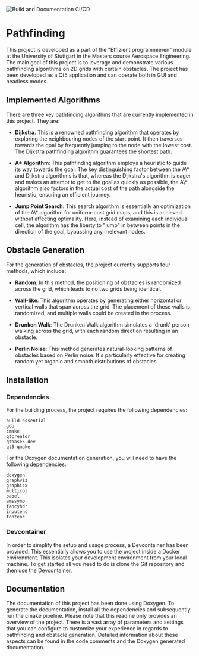 ![Build and Documentation CI/CD](https://github.com/renzixilef/pathfinding_project/actions/workflows/cmake.yml/badge.svg)

# Pathfinding

This project is developed as a part of the "Effizient programmieren" module at the University of Stuttgart in the
Masters course Aerospace Engineering. The main goal of this project is to leverage and demonstrate various pathfinding
algorithms on 2D grids with certain obstacles. The project has been developed as a Qt5 application and can operate both
in GUI and headless modes.

## Implemented Algorithms

There are three key pathfinding algorithms that are currently implemented in this project. They are:

- **Dijkstra**: This is a renowned pathfinding algorithm that operates by exploring the neighbouring nodes of the start
  point. It then traverses towards the goal by frequently jumping to the node with the lowest cost. The Dijkstra
  pathfinding algorithm guarantees the shortest path.

- **A\* Algorithm**: This pathfinding algorithm employs a heuristic to guide its way towards the goal. The key
  distinguishing factor between the A\\* and Dijkstra algorithms is that, whereas the Dijkstra's algorithm is eager and
  makes an attempt to get to the goal as quickly as possible, the A\\* algorithm also factors in the actual cost of the
  path alongside the heuristic, ensuring an efficient journey.

- **Jump Point Search**: This search algorithm is essentially an optimization of the A\\* algorithm for uniform-cost
  grid maps, and this is achieved without affecting optimality. Here, instead of examining each individual cell, the
  algorithm has the liberty to "jump" in between points in the direction of the goal, bypassing any irrelevant nodes.

## Obstacle Generation

For the generation of obstacles, the project currently supports four methods, which include:

- **Random**: In this method, the positioning of obstacles is randomized across the grid, which leads to no two grids
  being identical.

- **Wall-like**: This algorithm operates by generating either horizontal or vertical walls that span across the grid.
  The placement of these walls is randomized, and multiple walls could be created in the process.

- **Drunken Walk**: The Drunken Walk algorithm simulates a 'drunk' person walking across the grid, with each random
  direction resulting in an obstacle.

- **Perlin Noise**: This method generates natural-looking patterns of obstacles based on Perlin noise. It's particularly
  effective for creating random yet organic and smooth distributions of obstacles.

## Installation

### Dependencies

For the building process, the project requires the following dependencies:
```console
build-essential
gdb
cmake
qtcreator
qtbase5-dev
qt5-qmake
```

For the Doxygen documentation generation, you will need to have the following dependencies:
```console
doxygen
graphviz
graphicx
multicol
babel
amssymb
fancyhdr
inputenc
fontenc
```

### Devcontainer

In order to simplify the setup and usage process, a Devcontainer has been provided. This essentially allows you to use
the project inside a Docker environment. This isolates your development environment from your local machine. To get
started all you need to do is clone the Git repository and then use the Devcontainer.

## Documentation

The documentation of this project has been done using Doxygen. To generate the documentation, install all the
dependencies and subsequently run the cmake pipeline. Please note that this readme only provides an overview of the
project. There is a vast array of parameters and settings that you can configure to customize your experience in regards
to pathfinding and obstacle generation. Detailed information about these aspects can be found in the code comments and
the Doxygen generated documentation.